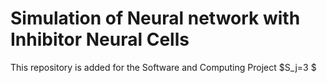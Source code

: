 # Simulation of Neural network with Inhibitor Neural Cells
This repository is added for the Software and Computing Project
$S_j=3 $
